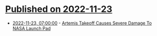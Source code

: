 # [Published on 2022-11-23](index.md)

* [2022-11-23, 07:00:00](https://science.slashdot.org/story/22/11/23/0227211/artemis-takeoff-causes-severe-damage-to-nasa-launch-pad?utm_source=rss1.0mainlinkanon&utm_medium=feed) - [Artemis Takeoff Causes Severe Damage To NASA Launch Pad](https://science.slashdot.org/story/22/11/23/0227211/artemis-takeoff-causes-severe-damage-to-nasa-launch-pad?utm_source=rss1.0mainlinkanon&utm_medium=feed)
